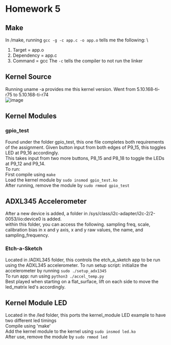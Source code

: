 # Homework 5

## Make
In /make, running `gcc -g -c app.c -o app.o` tells me the following: \
1. Target = app.o
2. Dependency = app.c
3. Command = gcc
The `-c` tells the compiler to not run the linker
## Kernel Source
Running uname -a provides me this kernel version. Went from 5.10.168-ti-r75 to 5.10.168-ti-r74 \
![image](https://github.com/Navelwriter/ECE434-leeni/assets/77686570/95e045ef-0329-43b4-8e8f-c851e36e0c22)
## Kernel Modules 
### gpio_test
Found under the folder gpio_test, this one file completes both requirements of the assignment.
Given button input from both edges of P9_15, this toggles LED at P9_16 accordingly. \
This takes input from two more buttons, P8_15 and P8_18 to toggle the LEDs at P9_12 and P9_14. \
To run: \
First compile using `make` \
Load the kernel module by `sudo insmod gpio_test.ko` \
After running, remove the module by `sudo rmmod gpio_test`
## ADXL345 Accelerometer
After a new device is added, a folder in /sys/class/i2c-adapter/i2c-2/2-0053/iio:device0 is added. \
within this folder, you can access the following.
sampling freq, scale, calibration bias in x and y axis, x and y raw values, the name, and sampling_frequency.
### Etch-a-Sketch 
Located in /ADXL345 folder, this controls the etch_a_sketch app to be run using the ADXL345 accelerometer. 
To run setup script: initialize the accelerometer by running `sudo ./setup_adx1345` \
To run app: run using `python3 ./accel_temp.py` \
Best played when starting on a flat_surface, lift on each side to move the led_matrix led's accordingly.

## Kernel Module LED
Located in the /led folder, this ports the kernel_module LED example to have two different led timings \
Compile using 'make' \
Add the kernel module to the kernel using `sudo insmod led.ko` \
After use, remove the module by `sudo rmmod led`
